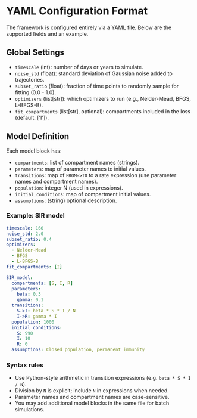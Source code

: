 # YAML Configuration Format

The framework is configured entirely via a YAML file. Below are the supported fields and an example.

## Global Settings

- `timescale` (int): number of days or years to simulate.
- `noise_std` (float): standard deviation of Gaussian noise added to trajectories.
- `subset_ratio` (float): fraction of time points to randomly sample for fitting (0.0 - 1.0).
- `optimizers` (list[str]): which optimizers to run (e.g., Nelder-Mead, BFGS, L-BFGS-B).
- `fit_compartments` (list[str], optional): compartments included in the loss (default: ['I']).

## Model Definition

Each model block has:
- `compartments`: list of compartment names (strings).
- `parameters`: map of parameter names to initial values.
- `transitions`: map of `FROM->TO` to a rate expression (use parameter names and compartment names).
- `population`: integer N (used in expressions).
- `initial_conditions`: map of compartment initial values.
- `assumptions`: (string) optional description.

### Example: SIR model

```yaml
timescale: 160
noise_std: 2.0
subset_ratio: 0.4
optimizers:
  - Nelder-Mead
  - BFGS
  - L-BFGS-B
fit_compartments: [I]

SIR_model:
  compartments: [S, I, R]
  parameters:
    beta: 0.3
    gamma: 0.1
  transitions:
    S->I: beta * S * I / N
    I->R: gamma * I
  population: 1000
  initial_conditions:
    S: 990
    I: 10
    R: 0
  assumptions: Closed population, permanent immunity
```

### Syntax rules

- Use Python-style arithmetic in transition expressions (e.g. `beta * S * I / N`).
- Division by `N` is explicit; include `N` in expressions when needed.
- Parameter names and compartment names are case-sensitive.
- You may add additional model blocks in the same file for batch simulations.
